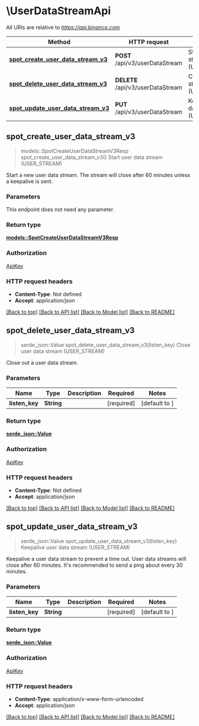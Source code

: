 # \UserDataStreamApi

All URIs are relative to *https://api.binance.com*

Method | HTTP request | Description
------------- | ------------- | -------------
[**spot_create_user_data_stream_v3**](UserDataStreamApi.md#spot_create_user_data_stream_v3) | **POST** /api/v3/userDataStream | Start user data stream (USER_STREAM)
[**spot_delete_user_data_stream_v3**](UserDataStreamApi.md#spot_delete_user_data_stream_v3) | **DELETE** /api/v3/userDataStream | Close user data stream (USER_STREAM)
[**spot_update_user_data_stream_v3**](UserDataStreamApi.md#spot_update_user_data_stream_v3) | **PUT** /api/v3/userDataStream | Keepalive user data stream (USER_STREAM)



## spot_create_user_data_stream_v3

> models::SpotCreateUserDataStreamV3Resp spot_create_user_data_stream_v3()
Start user data stream (USER_STREAM)

Start a new user data stream. The stream will close after 60 minutes unless a keepalive is sent.

### Parameters

This endpoint does not need any parameter.

### Return type

[**models::SpotCreateUserDataStreamV3Resp**](SpotCreateUserDataStreamV3Resp.md)

### Authorization

[ApiKey](../README.md#ApiKey)

### HTTP request headers

- **Content-Type**: Not defined
- **Accept**: application/json

[[Back to top]](#) [[Back to API list]](../README.md#documentation-for-api-endpoints) [[Back to Model list]](../README.md#documentation-for-models) [[Back to README]](../README.md)


## spot_delete_user_data_stream_v3

> serde_json::Value spot_delete_user_data_stream_v3(listen_key)
Close user data stream (USER_STREAM)

Close out a user data stream.

### Parameters


Name | Type | Description  | Required | Notes
------------- | ------------- | ------------- | ------------- | -------------
**listen_key** | **String** |  | [required] |[default to ]

### Return type

[**serde_json::Value**](serde_json::Value.md)

### Authorization

[ApiKey](../README.md#ApiKey)

### HTTP request headers

- **Content-Type**: Not defined
- **Accept**: application/json

[[Back to top]](#) [[Back to API list]](../README.md#documentation-for-api-endpoints) [[Back to Model list]](../README.md#documentation-for-models) [[Back to README]](../README.md)


## spot_update_user_data_stream_v3

> serde_json::Value spot_update_user_data_stream_v3(listen_key)
Keepalive user data stream (USER_STREAM)

Keepalive a user data stream to prevent a time out. User data streams will close after 60 minutes. It's recommended to send a ping about every 30 minutes.

### Parameters


Name | Type | Description  | Required | Notes
------------- | ------------- | ------------- | ------------- | -------------
**listen_key** | **String** |  | [required] |[default to ]

### Return type

[**serde_json::Value**](serde_json::Value.md)

### Authorization

[ApiKey](../README.md#ApiKey)

### HTTP request headers

- **Content-Type**: application/x-www-form-urlencoded
- **Accept**: application/json

[[Back to top]](#) [[Back to API list]](../README.md#documentation-for-api-endpoints) [[Back to Model list]](../README.md#documentation-for-models) [[Back to README]](../README.md)

